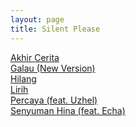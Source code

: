 ```yaml
---
layout: page
title: Silent Please
---
```


<div class="htl">
  <a href="/akhircerita-silentplease">
Akhir Cerita
  </a>
</div>
<div class="htl">
  <a href="/galau-newverison-silentplease">
Galau (New Version)
  </a>
</div>
<div class="htl">
  <a href="/hilang-silentplease">
Hilang
  </a>
</div>
<div class="htl">
  <a href="/lirih-silentplease">
Lirih
  </a>
</div>
<div class="htl">
  <a href="/percaya-featuzhel-silentplease">
Percaya (feat. Uzhel)
  </a>
</div>
<div class="htl">
  <a href="/senyumanhina-featecha-silentplease">
Senyuman Hina (feat. Echa)
  </a>
</div>
